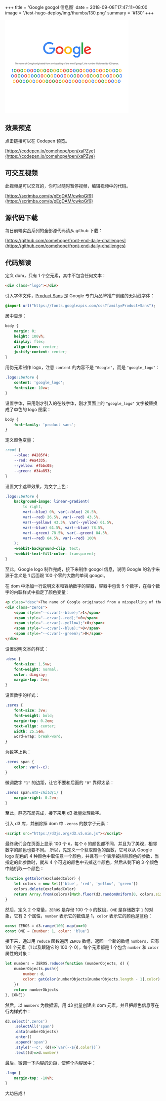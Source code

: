 +++
title = 'Google googol 信息图'
date = 2018-09-08T17:47:11+08:00
image = '/test-hugo-deploy/img/thumbs/130.png'
summary = '#130'
+++

![](./work.png)

## 效果预览

点击链接可以在 Codepen 预览。

[https://codepen.io/comehope/pen/xaPZye](https://codepen.io/comehope/pen/xaPZye)

## 可交互视频

此视频是可以交互的，你可以随时暂停视频，编辑视频中的代码。

[https://scrimba.com/p/pEgDAM/cwkpGf9](https://scrimba.com/p/pEgDAM/cwkpGf9)

## 源代码下载

每日前端实战系列的全部源代码请从 github 下载：

[https://github.com/comehope/front-end-daily-challenges](https://github.com/comehope/front-end-daily-challenges)

## 代码解读

定义 dom，只有 1 个空元素，其中不包含任何文本：
```html
<div class="logo"></div>
```

引入字体文件，[Product Sans](https://en.wikipedia.org/wiki/Product_Sans) 是 Google 专门为品牌推广创建的无衬线字体：
```css
@import url("https://fonts.googleapis.com/css?family=Product+Sans");
```

居中显示：
```css
body {
    margin: 0;
    height: 100vh;
    display: flex;
    align-items: center;
    justify-content: center;
}
```

用伪元素制作 logo，注意 `content` 的内容不是 `"Google"`，而是 `"google_logo"`：
```css
.logo::before {
    content: 'google_logo';
    font-size: 10vw;
}

```

设置字体，采用刚才引入的在线字体，刚才页面上的 `"google_logo"` 文字被替换成了单色的 logo 图案：
```css
body {
    font-family: 'product sans';
}
```

定义颜色变量：
```css
:root {
    --blue: #4285f4;
    --red: #ea4335;
    --yellow: #fbbc05;
    --green: #34a853;
}
```

设置文字遮罩效果，为文字上色：
```css
.logo::before {
    background-image: linear-gradient(
        to right,
        var(--blue) 0%, var(--blue) 26.5%, 
        var(--red) 26.5%, var(--red) 43.5%, 
        var(--yellow) 43.5%, var(--yellow) 61.5%,
        var(--blue) 61.5%, var(--blue) 78.5%, 
        var(--green) 78.5%, var(--green) 84.5%, 
        var(--red) 84.5%, var(--red) 100%
    );
    -webkit-background-clip: text;
    -webkit-text-fill-color: transparent;
}
```

至此，Google logo 制作完成，接下来制作 googol 信息，说明 Google 的名字来源于含义是 1 后面跟 100 个零的大数的单词 googol。

在 dom 中添加一行说明文本和容纳数字的容器，容器中包含 5 个数字，在每个数字的内联样式中指定了颜色变量：
```html
<p class="desc">The name of Google originated from a misspelling of the word "googol", the number 1 followed by 100 zeros.</p> 
<div class="zeros">
    <span style="--c:var(--blue);">1</span>
    <span style="--c:var(--red);">0</span>
    <span style="--c:var(--yellow);">0</span>
    <span style="--c:var(--blue);">0</span>
    <span style="--c:var(--green);">0</span>
</div>
```

设置说明文本的样式：
```css
.desc {
    font-size: 1.5vw;
    font-weight: normal;
    color: dimgray;
    margin-top: 2em;
}
```

设置数字的样式：
```css
.zeros {
    font-size: 3vw;
    font-weight: bold;
    margin-top: 0.2em;
    text-align: center;
    width: 25.5em;
    word-wrap: break-word;
}
```

为数字上色：
```css
.zeros span {
    color: var(--c);
}
```

微调数字 `"1"` 的边距，让它不要和后面的 `"0"` 靠得太紧：
```css
.zeros span:nth-child(1) {
    margin-right: 0.2em;
}
```

至此，静态布局完成，接下来用 d3 批量处理数字。

引入 d3 库，并删除掉 dom 中 `.zeros` 的数字子元素：
```html
<script src="https://d3js.org/d3.v5.min.js"></script>
```

最终我们会在页面上显示 100 个 `0`，每个 `0` 的颜色都不同，并且为了美观，相邻数字的颜色也要不同。
所以，先定义一个获取颜色的函数，它可以从 Google logo 配色的 4 种颜色中取任意一个颜色，并且有一个表示被排除颜色的参数，当指定的此参数时，就从 4 个可选的颜色中去掉这个颜色，然后从剩下的 3 个颜色中随机取一个颜色：
```javascript
function getColor(excludedColor) {
    let colors = new Set(['blue', 'red', 'yellow', 'green'])
    colors.delete(excludedColor)
    return Array.from(colors)[Math.floor(d3.randomUniform(0, colors.size)())]
}
```

然后，定义 2 个常量，`ZEROS` 是存储 100 个 `0` 的数组，`ONE` 是存储数字 `1` 的对象，它有 2 个属性，`number` 表示它的数值是 1，`color` 表示它的颜色是蓝色：
```javascript
const ZEROS = d3.range(100).map(x=>0)
const ONE = {number: 1, color: 'blue'}
```

接下来，通过用 `reduce` 函数遍历 `ZEROS` 数组，返回一个新的数组 `numbers`，它有 101 个元素（1 以及跟随它的 100 个 0），每个元素都是 1 个包含 `number` 和 `color` 属性的对象：
```javascript
let numbers = ZEROS.reduce(function (numberObjects, d) {
    numberObjects.push({
        number: d,
        color: getColor(numberObjects[numberObjects.length - 1].color)
    })
    return numberObjects
}, [ONE])
```

然后，以 `numbers` 为数据源，用 d3 批量创建出 dom 元素，并且把颜色信息写在行内样式中：
```javascript
d3.select('.zeros')
    .selectAll('span')
    .data(numberObjects)
    .enter()
    .append('span')
    .style('--c', (d)=>`var(--${d.color})`)
    .text((d)=>d.number)
```

最后，微调一下内容的边距，使整个内容居中：
```css
.logo {
    margin-top: -10vh;
}
```

大功告成！
